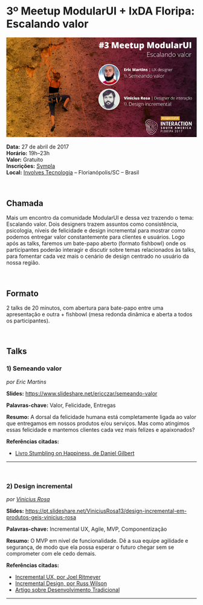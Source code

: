 # 3º Meetup ModularUI + IxDA Floripa: Escalando valor

![image](images/2017-04-27/cover.jpg)  

**Data:** 27 de abril de 2017  
**Horário:** 19h–23h    
**Valor:** Gratuito  
**Inscrições:** [Sympla](https://www.sympla.com.br/3-meetup-modularui---escalando-valor__135766)  
**Local:** [Involves Tecnologia](http://www.involves.com.br/) – Florianópolis/SC – Brasil

<br/>

## Chamada
Mais um encontro da comunidade ModularUI e dessa vez trazendo o tema: Escalando valor. Dois designers trazem assuntos como consistência, psicologia, níveis de felicidade e design incremental para mostrar como podemos entregar valor constantemente para clientes e usuários. Logo após as talks, faremos um bate-papo aberto (formato fishbowl) onde os participantes poderão interagir e discutir sobre temas relacionados às talks, para fomentar cada vez mais o cenário de design centrado no usuário da nossa região.

<br/>

## Formato
2 talks de 20 minutos, com abertura para bate-papo entre uma apresentação e outra + fishbowl (mesa redonda dinâmica e aberta a todos os participantes).

<br/>

## Talks

### 1) Semeando valor
*por Eric Martins*

**Slides:** https://www.slideshare.net/ericczar/semeando-valor

**Palavras-chave:** Valor, Felicidade, Entregas

**Resumo:** A dorsal da felicidade humana está completamente ligada ao valor que entregamos em nossos produtos e/ou serviços. Mas como atingimos essas felicidade e mantemos clientes cada vez mais felizes e apaixonados?

**Referências citadas:**
- [Livro Stumbling on Happiness, de Daniel Gilbert](https://www.amazon.com.br/Stumbling-Happiness-Daniel-Gilbert/dp/1400077427)

***

<br/>

### 2) Design incremental
*por [Vinicius Rosa](http://www.vinirosa.com.br)*

**Slides:** https://pt.slideshare.net/ViniciusRosa13/design-incremental-em-produtos-geis-vinicius-rosa  

**Palavras-chave:** Incremental UX, Agile, MVP, Componentização

**Resumo:** O MVP em nível de funcionalidade. Dê a sua equipe agilidade e segurança, de modo que ela possa esperar o futuro chegar sem se comprometer com ele cedo demais.

**Referências citadas:**<br/>
- [Incremental UX, por Joel Ritmeyer](https://uxdesign.cc/incremental-ux-62aa1283b105)  
- [Incremental Design, por Russ Wilson](https://pt.slideshare.net/ixdes/incremental-design)  
- [Artigo sobre Desenvolvimento Tradicional](http://www.desenvolvimentoagil.com.br/xp/desenvolvimento_tradicional )  

***
